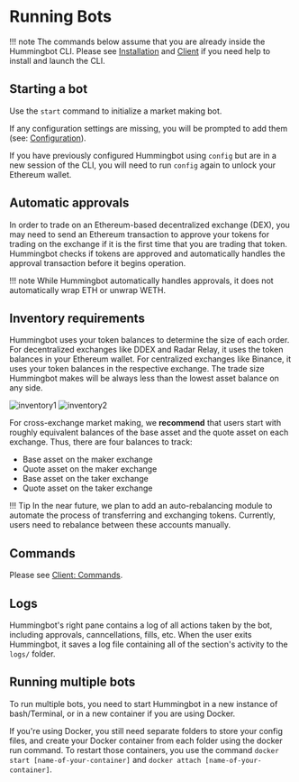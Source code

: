 # Running Bots

!!! note
    The commands below assume that you are already inside the Hummingbot CLI. Please see [Installation](/installation) and [Client](/operation/client) if you need help to install and launch the CLI.

## Starting a bot

Use the `start` command to initialize a market making bot. 

If any configuration settings are missing, you will be prompted to add them (see: [Configuration](/operation/configuration/)). 

If you have previously configured Hummingbot using `config` but are in a new session of the CLI, you will need to run `config` again to unlock your Ethereum wallet.

## Automatic approvals

In order to trade on an Ethereum-based decentralized exchange (DEX), you may need to send an Ethereum transaction to approve your tokens for trading on the exchange if it is the first time that you are trading that token. Hummingbot checks if tokens are approved and automatically handles the approval transaction before it begins operation.

!!! note
    While Hummingbot automatically handles approvals, it does not automatically wrap ETH or unwrap WETH.

## Inventory requirements

Hummingbot uses your token balances to determine the size of each order. For decentralized exchanges like DDEX and Radar Relay, it uses the token balances in your Ethereum wallet. For centralized exchanges like Binance, it uses your token balances in the respective exchange. The trade size Hummingbot makes will be always less than the lowest asset balance on any side. 

![inventory1](/assets/img/inventory1.png)
![inventory2](/assets/img/inventory2.png)

For cross-exchange market making, we **recommend** that users start with roughly equivalent balances of the base asset and the quote asset on each exchange. Thus, there are four balances to track:

* Base asset on the maker exchange
* Quote asset on the maker exchange
* Base asset on the taker exchange
* Quote asset on the taker exchange

!!! Tip
    In the near future, we plan to add an auto-rebalancing module to automate the process of transferring and exchanging tokens. Currently, users need to rebalance between these accounts manually.

## Commands

Please see [Client: Commands](/operation/client#commands).

## Logs

Hummingbot's right pane contains a log of all actions taken by the bot, including approvals, canncellations, fills, etc. When the user exits Hummingbot, it saves a log file containing all of the section's activity to the `logs/` folder.

## Running multiple bots

To run multiple bots, you need to start Hummingbot in a new instance of bash/Terminal, or in a new container if you are using Docker. 

If you're using Docker, you still need separate folders to store your config files, and create your Docker container from each folder using the docker run command. To restart those containers, you use the command `docker start [name-of-your-container]` and `docker attach [name-of-your-container]`.
